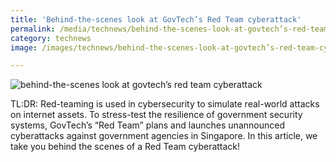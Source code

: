 ```yaml
---
title: 'Behind-the-scenes look at GovTech’s Red Team cyberattack'
permalink: /media/technews/behind-the-scenes-look-at-govtech’s-red-team-cyberattack
category: technews
image: /images/technews/behind-the-scenes-look-at-govtech’s-red-team-cyberattack-part-1.png

---
```



![behind-the-scenes look at govtech’s red team cyberattack](/images/technews/behind-the-scenes-look-at-govtech’s-red-team-cyberattack-part-1.png)

TL:DR: Red-teaming is used in cybersecurity to simulate real-world attacks on internet assets. To stress-test the resilience of government security systems, GovTech’s “Red Team” plans and launches unannounced cyberattacks against government agencies in Singapore. In this article, we take you behind the scenes of a Red Team cyberattack!

